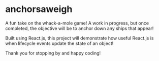 # anchorsaweigh

A fun take on the whack-a-mole game!
A work in progress, but once completed, the objective will be to anchor down any ships that appear!

Built using React.js, this project will demonstrate how useful React.js is when lifecycle events
update the state of an object!

Thank you for stopping by and happy coding!
